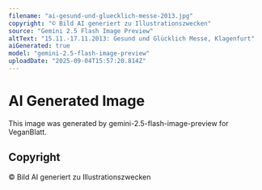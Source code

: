 ```yaml
---
filename: "ai-gesund-und-gluecklich-messe-2013.jpg"
copyright: "© Bild AI generiert zu Illustrationszwecken"
source: "Gemini 2.5 Flash Image Preview"
altText: "15.11.-17.11.2013: Gesund und Glücklich Messe, Klagenfurt"
aiGenerated: true
model: "gemini-2.5-flash-image-preview"
uploadDate: "2025-09-04T15:57:20.814Z"
---
```


# AI Generated Image

This image was generated by gemini-2.5-flash-image-preview for VeganBlatt.

## Copyright
© Bild AI generiert zu Illustrationszwecken
